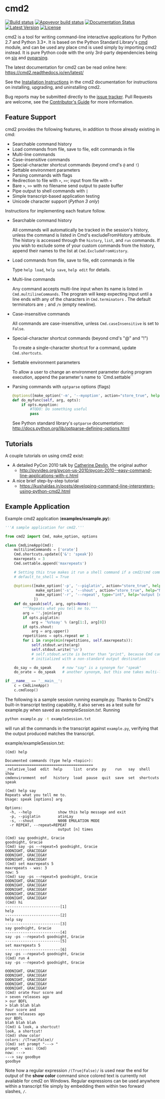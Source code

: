 cmd2
====
[![Build status](https://secure.travis-ci.org/python-cmd2/cmd2.png?branch=master)](https://travis-ci.org/python-cmd2/cmd2)
[![Appveyor build status](https://ci.appveyor.com/api/projects/status/github/python-cmd2/cmd2?branch=master)](https://ci.appveyor.com/project/FedericoCeratto/cmd2)
[![Documentation Status](https://readthedocs.org/projects/cmd2/badge/?version=latest)](http://cmd2.readthedocs.io/en/latest/?badge=latest)
[![Latest Version](https://img.shields.io/pypi/v/cmd2.svg)](https://pypi.python.org/pypi/cmd2/)
[![License](https://img.shields.io/pypi/l/cmd2.svg)](https://pypi.python.org/pypi/cmd2/)

cmd2 is a tool for writing command-line interactive applications for Python 2.7 and Python 3.3+.  It is based on the
Python Standard Library's [cmd](https://docs.python.org/3/library/cmd.html) module, and can be used any place cmd is used simply by importing cmd2 instead.  It is
pure Python code with the only 3rd-party dependencies being on [six](https://pypi.python.org/pypi/six) and [pyparsing](http://pyparsing.wikispaces.com).

The latest documentation for cmd2 can be read online here: https://cmd2.readthedocs.io/en/latest/

See the [Installation Instructions](https://cmd2.readthedocs.io/en/latest/install.html) in the cmd2 documentation for instructions on installing, upgrading, and
uninstalling cmd2.

Bug reports may be submitted directly to the [issue tracker](https://github.com/python-cmd2/cmd2/issues).  Pull Requests are welcome, see the
[Contributor's Guide](https://github.com/python-cmd2/cmd2/blob/master/CONTRIBUTING.md) for more information.

Feature Support
---------------

cmd2 provides the following features, in addition to those already existing in cmd:

- Searchable command history
- Load commands from file, save to file, edit commands in file
- Multi-line commands
- Case-insensitive commands
- Special-character shortcut commands (beyond cmd's `@` and `!`)
- Settable environment parameters
- Parsing commands with flags
- Redirection to file with `>`, `>>`; input from file with `<`
- Bare `>`, `>>` with no filename send output to paste buffer
- Pipe output to shell commands with `|`
- Simple transcript-based application testing
- Unicode character support (*Python 3 only*)

Instructions for implementing each feature follow.

- Searchable command history

    All commands will automatically be tracked in the session's history, unless the command is listed in Cmd's excludeFromHistory attribute.
    The history is accessed through the `history`, `list`, and `run` commands.
    If you wish to exclude some of your custom commands from the history, append their names
    to the list at `Cmd.ExcludeFromHistory`.

- Load commands from file, save to file, edit commands in file

    Type `help load`, `help save`, `help edit` for details.

- Multi-line commands

    Any command accepts multi-line input when its name is listed in `Cmd.multilineCommands`.
    The program will keep expecting input until a line ends with any of the characters
    in `Cmd.terminators` .  The default terminators are `;` and `/n` (empty newline).

- Case-insensitive commands

    All commands are case-insensitive, unless ``Cmd.caseInsensitive`` is set to ``False``.

- Special-character shortcut commands (beyond cmd's "@" and "!")

    To create a single-character shortcut for a command, update `Cmd.shortcuts`.

- Settable environment parameters

    To allow a user to change an environment parameter during program execution,
    append the parameter's name to `Cmd.settable``

- Parsing commands with `optparse` options (flags)

    ```python
    @options([make_option('-m', '--myoption', action="store_true", help="all about my option")])
    def do_myfunc(self, arg, opts):
        if opts.myoption:
            #TODO: Do something useful
            pass
    ```

    See Python standard library's ``optparse`` documentation: http://docs.python.org/lib/optparse-defining-options.html


Tutorials
---------

A couple tutorials on using cmd2 exist:

* A detailed PyCon 2010 talk by [Catherine Devlin](https://github.com/catherinedevlin), the original author
    * http://pyvideo.org/pycon-us-2010/pycon-2010--easy-command-line-applications-with-c.html
* A nice brief step-by-step tutorial
    * https://kushaldas.in/posts/developing-command-line-interpreters-using-python-cmd2.html

Example Application
-------------------

Example cmd2 application (**examples/example.py**):

```python
'''A sample application for cmd2.'''

from cmd2 import Cmd, make_option, options

class CmdLineApp(Cmd):
    multilineCommands = ['orate']
    Cmd.shortcuts.update({'&': 'speak'})
    maxrepeats = 3
    Cmd.settable.append('maxrepeats')

    # Setting this true makes it run a shell command if a cmd2/cmd command doesn't exist
    # default_to_shell = True

    @options([make_option('-p', '--piglatin', action="store_true", help="atinLay"),
              make_option('-s', '--shout', action="store_true", help="N00B EMULATION MODE"),
              make_option('-r', '--repeat', type="int", help="output [n] times")
             ])
    def do_speak(self, arg, opts=None):
        """Repeats what you tell me to."""
        arg = ''.join(arg)
        if opts.piglatin:
            arg = '%s%say' % (arg[1:], arg[0])
        if opts.shout:
            arg = arg.upper()
        repetitions = opts.repeat or 1
        for i in range(min(repetitions, self.maxrepeats)):
            self.stdout.write(arg)
            self.stdout.write('\n')
            # self.stdout.write is better than "print", because Cmd can be
            # initialized with a non-standard output destination

    do_say = do_speak     # now "say" is a synonym for "speak"
    do_orate = do_speak   # another synonym, but this one takes multi-line input

if __name__ == '__main__':
    c = CmdLineApp()
    c.cmdloop()
```

The following is a sample session running example.py.
Thanks to Cmd2's built-in transcript testing capability, it also serves as a test
suite for example.py when saved as *exampleSession.txt*.
Running

```bash
python example.py -t exampleSession.txt
```
will run all the commands in the transcript against `example.py`, verifying that the output produced
matches the transcript.

example/exampleSession.txt:

```text
(Cmd) help

Documented commands (type help <topic>):
========================================
_relative_load  edit  help     list  orate  py    run   say  shell      show
cmdenvironment  eof   history  load  pause  quit  save  set  shortcuts  speak

(Cmd) help say
Repeats what you tell me to.
Usage: speak [options] arg

Options:
  -h, --help            show this help message and exit
  -p, --piglatin        atinLay
  -s, --shout           N00B EMULATION MODE
  -r REPEAT, --repeat=REPEAT
                        output [n] times

(Cmd) say goodnight, Gracie
goodnight, Gracie
(Cmd) say -ps --repeat=5 goodnight, Gracie
OODNIGHT, GRACIEGAY
OODNIGHT, GRACIEGAY
OODNIGHT, GRACIEGAY
(Cmd) set maxrepeats 5
maxrepeats - was: 3
now: 5
(Cmd) say -ps --repeat=5 goodnight, Gracie
OODNIGHT, GRACIEGAY
OODNIGHT, GRACIEGAY
OODNIGHT, GRACIEGAY
OODNIGHT, GRACIEGAY
OODNIGHT, GRACIEGAY
(Cmd) hi
-------------------------[1]
help
-------------------------[2]
help say
-------------------------[3]
say goodnight, Gracie
-------------------------[4]
say -ps --repeat=5 goodnight, Gracie
-------------------------[5]
set maxrepeats 5
-------------------------[6]
say -ps --repeat=5 goodnight, Gracie
(Cmd) run 4
say -ps --repeat=5 goodnight, Gracie

OODNIGHT, GRACIEGAY
OODNIGHT, GRACIEGAY
OODNIGHT, GRACIEGAY
OODNIGHT, GRACIEGAY
OODNIGHT, GRACIEGAY
(Cmd) orate Four score and
> seven releases ago
> our BDFL
> blah blah blah
Four score and
seven releases ago
our BDFL
blah blah blah
(Cmd) & look, a shortcut!
look, a shortcut!
(Cmd) show color
colors: /(True|False)/
(Cmd) set prompt "---> "
prompt - was: (Cmd)
now: --->
---> say goodbye
goodbye
```

Note how a regular expression `/(True|False)/` is used near the end for output of the **show color** command since
colored text is currently not available for cmd2 on Windows.  Regular expressions can be used anywhere within a
transcript file simply by embedding them within two forward slashes, `/`.

